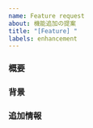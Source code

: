 ```yaml
---
name: Feature request
about: 機能追加の提案
title: "[Feature] "
labels: enhancement
---
```


### 概要
<!-- 何を実現したいか -->

### 背景
<!-- なぜ必要か -->

### 追加情報
<!-- 関連資料・参考リンク -->